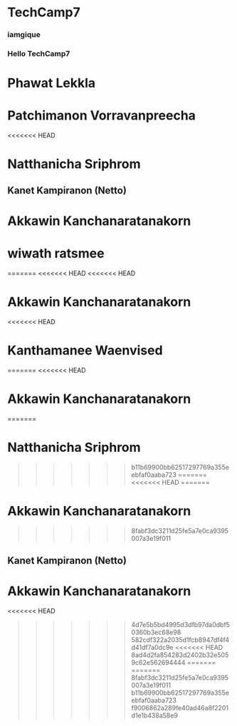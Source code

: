 # TechCamp7
### iamgique
### Hello TechCamp7
# Phawat Lekkla
# Patchimanon Vorravanpreecha
<<<<<<< HEAD
# Natthanicha Sriphrom
## Kanet Kampiranon (Netto)
# Akkawin Kanchanaratanakorn
# wiwath ratsmee
=======
<<<<<<< HEAD
<<<<<<< HEAD
# Akkawin Kanchanaratanakorn
<<<<<<< HEAD
# Kanthamanee Waenvised
=======
<<<<<<< HEAD
# Akkawin Kanchanaratanakorn
=======
# Natthanicha Sriphrom
>>>>>>> b11b69900bb62517297769a355eebfaf0aaba723
=======
<<<<<<< HEAD
=======
# Akkawin Kanchanaratanakorn
>>>>>>> 8fabf3dc3211d25fe5a7e0ca9395007a3e19f011
## Kanet Kampiranon (Netto)
# Akkawin Kanchanaratanakorn
<<<<<<< HEAD
>>>>>>> 4d7e5b5bd4995d3dfb97da0dbf50360b3ec68e98
>>>>>>> 582cdf322a2035d1fcb8947df4f4d41df7a0dc9e
<<<<<<< HEAD
>>>>>>> 8ad4d2fa854283d2402b32e5059c62e562694444
=======
=======
>>>>>>> 8fabf3dc3211d25fe5a7e0ca9395007a3e19f011
>>>>>>> b11b69900bb62517297769a355eebfaf0aaba723
>>>>>>> f9006862a289fe40ad46a8f2201d1e1b438a58e9
